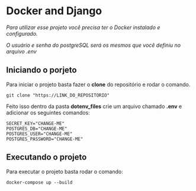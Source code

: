 # Docker and Django

_Para utilizar esse projeto você precisa ter o Docker instalado e configurado._

_O usuário e senha do postgreSQL será os mesmos que você definiu no arquivo .env_

## Iniciando o porjeto

Para iniciar o projeto basta fazer o __clone__ do repositório e rodar o comando.

```
git clone "https://LINK_DO_REPOSITORIO"
```

Feito isso dentro da pasta __dotenv_files__ crie um arquivo chamado __.env__ e adicionar os seguintes comandos:

``` 
SECRET_KEY="CHANGE-ME"
POSTGRES_DB="CHANGE-ME"
POSTGRES_USER="CHANGE-ME"
POSTGRES_PASSWORD="CHANGE-ME"
```
## Executando o projeto

Para executar o projeto basta rodar o comando:

``` 
docker-compose up --build 
```